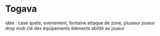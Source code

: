 # Togava

idée : case quete, evenement, fontaine
attaque de zone, plusieur joueur
drop mob
clé
des équipements
éléments
abilité au joueur
